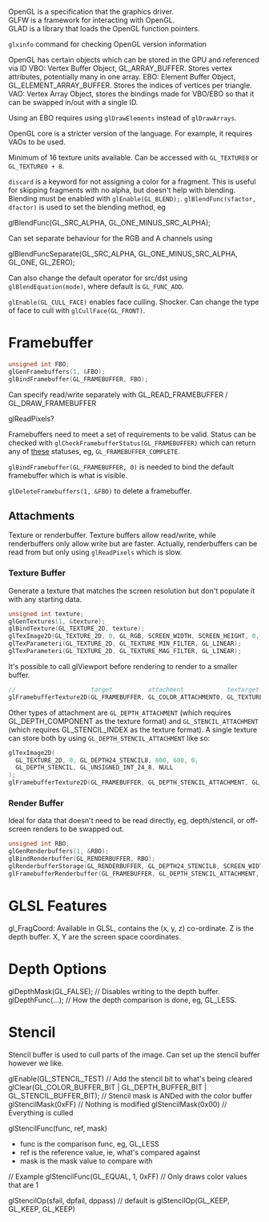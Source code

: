 OpenGL is a specification that the graphics driver.  
GLFW is a framework for interacting with OpenGL.  
GLAD is a library that loads the OpenGL function pointers.  

`glxinfo` command for checking OpenGL version information

OpenGL has certain objects which can be stored in the GPU and referenced via ID
    VBO: Vertex Buffer Object, GL_ARRAY_BUFFER. Stores vertex attributes, potentially many in one array.
    EBO: Element Buffer Object, GL_ELEMENT_ARRAY_BUFFER. Stores the indices of vertices per triangle.
    VAO: Vertex Array Object, stores the bindings made for VBO/EBO so that it can be swapped in/out with a single ID.

Using an EBO requires using `glDrawElements` instead of `glDrawArrays`.

OpenGL core is a stricter version of the language. For example, it requires VAOs to be used.

Minimum of 16 texture units available. Can be accessed with `GL_TEXTURE8` or `GL_TEXTURE0 + 8`.

`discard` is a keyword for not assigning a color for a fragment. This is useful for skipping fragments with no alpha, but doesn't help with blending. Blending must be enabled with `glEnable(GL_BLEND);`. `glBlendFunc(sfactor, dfactor)` is used to set the blending method, eg

glBlendFunc(GL_SRC_ALPHA, GL_ONE_MINUS_SRC_ALPHA);

Can set separate behaviour for the RGB and A channels using

glBlendFuncSeparate(GL_SRC_ALPHA, GL_ONE_MINUS_SRC_ALPHA, GL_ONE, GL_ZERO);

Can also change the default operator for src/dst using `glBlendEquation(mode)`, where default is `GL_FUNC_ADD`.

`glEnable(GL_CULL_FACE)` enables face culling. Shocker. Can change the type of face to cull with `glCullFace(GL_FRONT)`.

# Framebuffer
```cpp
unsigned int FBO;
glGenFramebuffers(1, &FBO);
glBindFramebuffer(GL_FRAMEBUFFER, FBO);
```
Can specify read/write separately with GL_READ_FRAMEBUFFER / GL_DRAW_FRAMEBUFFER

glReadPixels?

Framebuffers need to meet a set of requirements to be valid. Status can be checked with `glCheckFramebufferStatus(GL_FRAMEBUFFER)` which can return any of [these](https://www.khronos.org/registry/OpenGL-Refpages/gl4/html/%67lCheckFramebufferStatus.xhtml) statuses, eg, `GL_FRAMEBUFFER_COMPLETE`.

`glBindFramebuffer(GL_FRAMEBUFFER, 0)` is needed to bind the default framebuffer which is what is visible.

`glDeleteFramebuffers(1, &FBO)` to delete a framebuffer.

## Attachments
Texture or renderbuffer. Texture buffers allow read/write, while renderbuffers only allow write but are faster. Actually, renderbuffers can be read from but only using `glReadPixels` which is slow.

### Texture Buffer
Generate a texture that matches the screen resolution but don't populate it with any starting data.
```cpp
unsigned int texture;
glGenTextures(1, &texture);
glBindTexture(GL_TEXTURE_2D, texture);
glTexImage2D(GL_TEXTURE_2D, 0, GL_RGB, SCREEN_WIDTH, SCREEN_HEIGHT, 0, GL_RGB, GL_UNSIGNED_BYTE, NULL);
glTexParameteri(GL_TEXTURE_2D, GL_TEXTURE_MIN_FILTER, GL_LINEAR);
glTexParameteri(GL_TEXTURE_2D, GL_TEXTURE_MAG_FILTER, GL_LINEAR);  
```
It's possible to call glViewport before rendering to render to a smaller buffer.

```cpp
//                     target          attachment            textarget      texture  mipmap level
glFramebufferTexture2D(GL_FRAMEBUFFER, GL_COLOR_ATTACHMENT0, GL_TEXTURE_2D, texture, 0);
```
Other types of attachment are `GL_DEPTH_ATTACHMENT` (which requires GL_DEPTH_COMPONENT as the texture format) and `GL_STENCIL_ATTACHMENT` (which requires GL_STENCIL_INDEX as the texture format). A single texture can store both by using `GL_DEPTH_STENCIL_ATTACHMENT` like so:
```cpp
glTexImage2D(
  GL_TEXTURE_2D, 0, GL_DEPTH24_STENCIL8, 800, 600, 0, 
  GL_DEPTH_STENCIL, GL_UNSIGNED_INT_24_8, NULL
);
glFramebufferTexture2D(GL_FRAMEBUFFER, GL_DEPTH_STENCIL_ATTACHMENT, GL_TEXTURE_2D, texture, 0);
```

### Render Buffer
Ideal for data that doesn't need to be read directly, eg, depth/stencil, or off-screen renders to be swapped out.
```cpp
unsigned int RBO;
glGenRenderbuffers(1, &RBO);
glBindRenderbuffer(GL_RENDERBUFFER, RBO);
glRenderbufferStorage(GL_RENDERBUFFER, GL_DEPTH24_STENCIL8, SCREEN_WIDTH, SCREEN_HEIGHT);
glFramebufferRenderbuffer(GL_FRAMEBUFFER, GL_DEPTH_STENCIL_ATTACHMENT, GL_RENDERBUFFER, RBO);
```

# GLSL Features
gl_FragCoord: Available in GLSL, contains the (x, y, z) co-ordinate. Z is the depth buffer. X, Y are the screen space coordinates.

# Depth Options
glDepthMask(GL_FALSE);  // Disables writing to the depth buffer.
glDepthFunc(...);  // How the depth comparison is done, eg, GL_LESS.

# Stencil
Stencil buffer is used to cull parts of the image. Can set up the stencil buffer however we like.

glEnable(GL_STENCIL_TEST)
// Add the stencil bit to what's being cleared
glClear(GL_COLOR_BUFFER_BIT | GL_DEPTH_BUFFER_BIT | GL_STENCIL_BUFFER_BIT); 
// Stencil mask is ANDed with the color buffer
glStencilMask(0xFF)  // Nothing is modified
glStencilMask(0x00)  // Everything is culled

glStencilFunc(func, ref, mask)
- func is the comparison func, eg, GL_LESS
- ref is the reference value, ie, what's compared against
- mask is the mask value to compare with

// Example
glStencilFunc(GL_EQUAL, 1, 0xFF)  // Only draws color values that are 1

glStencilOp(sfail, dpfail, dppass) // default is glStencilOp(GL_KEEP, GL_KEEP, GL_KEEP)
